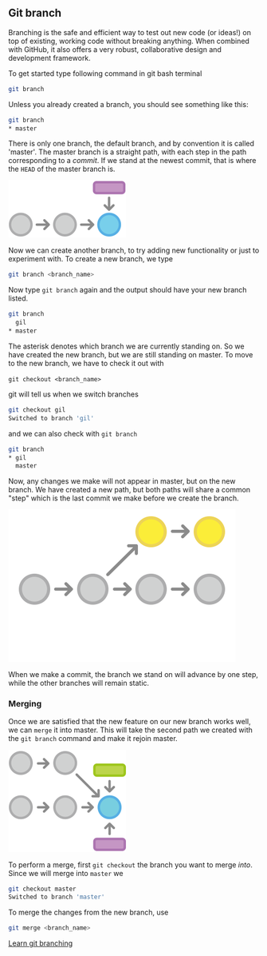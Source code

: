 ## Git branch

Branching is the safe and efficient way to test out new code (or ideas!) on top of existing, working code without breaking anything.  When combined with GitHub, it also offers a very robust, collaborative design and development framework.  

To get started type following command in git bash terminal

```Bash
git branch
```

Unless you already created a branch, you should see something like this:

```Bash
git branch
* master
```

There is only one branch, the default branch, and by convention it is called 'master'.  The master branch is a straight path, with each step in the path corresponding to a *commit*.  If we stand at the newest commit, that is where the `HEAD` of the master branch is.  

![image](./image/git-tutorial_branching.png)

Now we can create another branch, to try adding new functionality or just to experiment with.  To create a new branch, we type
```Bash
git branch <branch_name>
```

Now type `git branch` again and the output should have your new branch listed.
```Bash
git branch
  gil
* master
```

The asterisk denotes which branch we are currently standing on.  So we have created the new branch, but we are still standing on master.  To move to the new branch, we have to check it out with

`git checkout <branch_name>`

git will tell us when we switch branches

```Bash
git checkout gil
Switched to branch 'gil'
```

and we can also check with `git branch`

```Bash
git branch
* gil
  master
```

Now, any changes we make will not appear in master, but on the new branch.  We have created a new path, but both paths will share a common "step" which is the last commit we make before we create the branch.

![image](./image/git-tutorial_branching-merging.png)

When we make a commit, the branch we stand on will advance by one step, while the other branches will remain static.  

### Merging

Once we are satisfied that the new feature on our new branch works well, we can `merge` it into master.  This will take the second path we created with the `git branch` command and make it rejoin master.

![image](./image/git-tutorial_branching-merge.png)

To perform a merge, first `git checkout` the branch you want to merge *into*.  Since we will merge into `master` we

```Bash
git checkout master
Switched to branch 'master'
```

To merge the changes from the new branch, use

```Bash
git merge <branch_name>
```

[Learn git branching](http://pcottle.github.io/learnGitBranching/)
